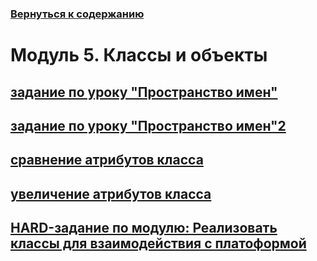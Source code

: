 ### [Вернуться к содержанию](https://github.com/AlexandrKuznetsov1/Practical_work/blob/master/README.md)
# Модуль 5. Классы и объекты
## [задание по уроку "Пространство имен"](https://github.com/AlexandrKuznetsov1/Practical_work/blob/master/Modul5/Homework1m5v2.py)
## [задание по уроку "Пространство имен"2](https://github.com/AlexandrKuznetsov1/Practical_work/blob/master/Modul5/Homework2m5v2.py)
## [сравнение атрибутов класса](https://github.com/AlexandrKuznetsov1/Practical_work/blob/master/Modul5/Homework3m5v2.py)
## [увеличение атрибутов класса](https://github.com/AlexandrKuznetsov1/Practical_work/blob/master/Modul5/Homework4m5.py)
## [HARD-задание по модулю:  Реализовать классы для взаимодействия с платоформой](https://github.com/AlexandrKuznetsov1/Practical_work/blob/master/Modul5/modul5hard.py)
